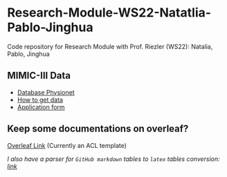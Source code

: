 # Research-Module-WS22-Natatlia-Pablo-Jinghua

Code repository for Research Module with Prof. Riezler (WS22): Natalia, Pablo, Jinghua

## MIMIC-III Data

* [Database Physionet](https://physionet.org/content/mimiciii/1.4/)
* [How to get data](https://mimic.mit.edu/docs/gettingstarted/)
* [Application form](https://physionet.org/credential-application/)

## Keep some documentations on overleaf?

[Overleaf Link](https://www.overleaf.com/5363766881tqvnbdymqnfs) (Currently an ACL template)

_I also have a parser for `GitHub markdown` tables to `latex` tables conversion: [link](https://github.com/JINHXu/MDtable2Latex)_
